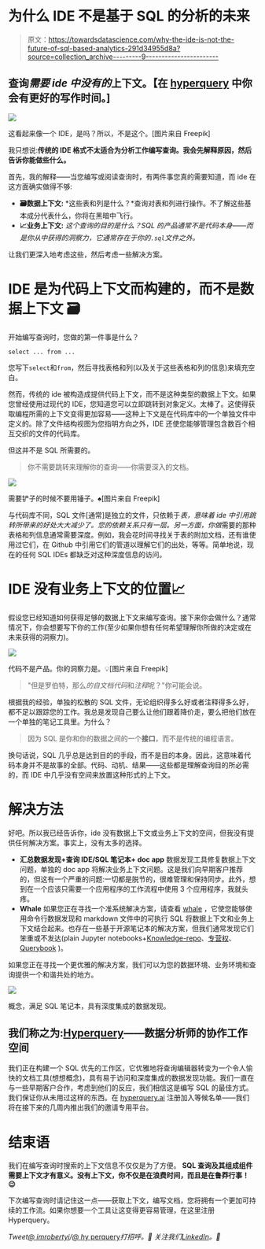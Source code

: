 # 为什么 IDE 不是基于 SQL 的分析的未来

> 原文：<https://towardsdatascience.com/why-the-ide-is-not-the-future-of-sql-based-analytics-291d34955d8a?source=collection_archive---------9----------------------->

## 查询*需要 ide 中没有的*上下文。【在 [hyperquery](https://www.hyperquery.ai/?utm_source=medium&utm_medium=organic-content&utm_campaign=2021-05-18-ide-dead) 中你会有更好的写作时间。]

![](img/ab56f002cd176ed7fea39c03456a323a.png)

这看起来像一个 IDE，是吗？所以，不是这个。[图片来自 Freepik]

我只想说:**传统的 IDE 格式不太适合为分析工作编写查询。我会先解释原因，然后告诉你能做些什么。**

首先，我的解释——当您编写或阅读查询时，有两件事您真的需要知道，而 ide 在这方面确实做得不够:

*   **🗃数据上下文:** *这些表和列是什么？*查询对表和列进行操作。不了解这些基本成分代表什么，你将在黑暗中飞行。
*   **📈业务上下文:** *这个查询的目的是什么？SQL 的产品通常不是代码本身——而是你从中获得的洞察力，它通常存在于你的`.sql`文件之外。*

让我们更深入地考虑这些，然后考虑一些解决方案。

# IDE 是为代码上下文而构建的，而不是数据上下文 **🗃**

开始编写查询时，您做的第一件事是什么？

```
select ... from ...
```

您写下`select`和`from`，然后寻找表格和列(以及关于这些表格和列的信息)来填充空白。

然而，传统的 ide 被构造成提供代码上下文，而不是这种类型的数据上下文。如果您曾经使用过现代的 IDE，您知道您可以立即跳转到对象定义。太棒了。这使得获取编程所需的上下文变得更加容易——这种上下文是在代码库中的一个单独文件中定义的。除了文件结构视图为您指明方向之外，IDE 还使您能够管理包含数百个相互交织的文件的代码库。

但这并不是 SQL 所需要的。

> 你不需要跳转来理解你的查询——你需要深入的文档。

![](img/c5b6865f3d90e84dd220c7a8ad5a2be1.png)

需要铲子的时候不要用锤子。♠️[图片来自 Freepik]

与代码库不同，SQL 文件[通常]是独立的文件，只依赖于*表，*意味着 ide 中引用跳转所带来的好处大大减少了。您的依赖关系只有一层。另一方面，你*做*需要的那种表格和列信息通常需要深度。例如，我会花时间寻找关于表的附加文档，还有谁使用过它们，在 Github 中引用它们的管道以理解它们的出处，等等。简单地说，现在的任何 SQL IDEs 都缺乏对这种深度信息的访问。

# IDE 没有业务上下文的位置📈

假设您已经知道如何获得足够的数据上下文来编写查询。接下来你会做什么？通常情况下，你会想要写下你的工作(至少如果你想有任何希望理解你所做的决定或在未来获得的洞察力)。

![](img/e28c5e5c0fa7e9db51aea6f3ca230820.png)

代码不是产品。你的洞察力是。💡[图片来自 Freepik]

> "但是罗伯特，那么*的自文档代码*和*注释*呢？"你可能会说。

根据我的经验，单独的松散的 SQL 文件，无论组织得多么好或者注释得多么好，都不足以跟踪您的工作。我总是发现自己要么让他们跟着降价走，要么把他们放在一个单独的笔记工具里。为什么？

> 因为 SQL 是你和你的数据之间的一个**接口**，而不是传统的编程语言。

换句话说，SQL 几乎总是达到目的的手段，而不是目的本身。因此，这意味着代码本身并不是故事的全部。代码、动机、结果——这些都是理解查询目的所必需的，而 IDE 中几乎没有空间来放置这种形式的上下文。

# 解决方法

好吧。所以我已经告诉你，ide 没有数据上下文或业务上下文的空间，但我没有提供任何解决方案。事实上，没有太多的选择。

*   **汇总数据发现+查询 IDE/SQL 笔记本+ doc app** 数据发现工具修复数据上下文问题，单独的 doc app 将解决业务上下文问题。这是我们向早期客户推荐的，但这有一个严重的问题:一切都是脱节的，很难管理和保持同步。此外，想到在一个应该只需要一个应用程序的工作流程中使用 3 个应用程序，我就头疼。
*   **Whale**
    如果您正在寻找一个准系统解决方案，请查看 [whale](https://github.com/dataframehq/whale) ，它使您能够使用命令行数据发现和 markdown 文件中的可执行 SQL 将数据上下文和业务上下文结合起来。也存在一些基于开源笔记本的解决方案，但我们通常发现它们笨重或不发达(plain Jupyter notebooks+[Knowledge-repo](https://github.com/airbnb/knowledge-repo)、[专营权](https://franchise.cloud/)、 [Querybook](https://github.com/pinterest/querybook) )。

如果您正在寻找一个更优雅的解决方案，我们可以为您的数据环境、业务环境和查询提供一个和谐共处的地方。

![](img/04f75d0ef5e3e1a2373c73fb05dc526e.png)

概念，满足 SQL 笔记本，具有深度集成的数据发现。

## 我们称之为:[Hyperquery](https://www.hyperquery.ai/?utm_source=medium&utm_medium=organic-content&utm_campaign=2021-05-18-ide-dead)——数据分析师的协作工作空间

我们正在构建一个 SQL 优先的工作区，它优雅地将查询编辑器转变为一个令人愉快的文档工具(想想概念)，具有易于访问和深度集成的数据发现功能。我们一直在与一些早期客户合作，考虑到他们的反应，我们相信这是编写 SQL 的最佳方式。我们保证你从未用过这样的东西。在 [hyperquery.ai](https://www.hyperquery.ai/?utm_source=medium&utm_medium=organic-content&utm_campaign=2021-05-18-ide-dead) 注册加入等候名单——我们将在接下来的几周内推出我们的邀请专用平台。

# 结束语

我们在编写查询时搜索的上下文信息不仅仅是为了方便。 **SQL 查询及其组成组件需要上下文才有意义。没有上下文，你不仅是在浪费时间，而且是在鲁莽行事！😉**

下次编写查询时请记住这一点——获取上下文，编写文档，您将拥有一个更加可持续的工作流。如果你想要一个工具让这变得更容易管理，在这里注册 Hyperquery。

*Tweet*[*@ imrobertyi*](https://twitter.com/imrobertyi)*/*[*@ h*y perquery](http://twitter.com/hyperquery)*打招呼。👋
关注我们*[*LinkedIn*](https://www.linkedin.com/company/hyperquery/)*。🙂*